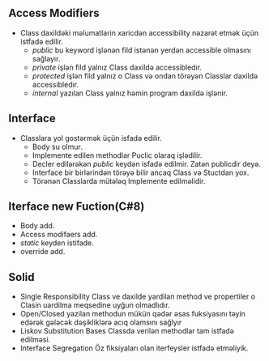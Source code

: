 ## Access Modifiers
- Class daxildəki məlumatlarin xaricdən accessibility nəzarət etmək üçün istfadə edilir.
    - _public_ bu keyword işlənən fild istənən yerdən accessible olmasını sağlayır.
    - _private_ işlən fild yalnız Class daxildə accessibledır.
    - _protected_ işlən fild yalnız o Class və ondan törəyən Classlar daxildə accessibledır.
    - _internal_ yazılan Class yalnız həmin program daxildə işlənir.


## Interface
- Classlara yol gostərmək üçün isfadə edilir.
    - Body su olmur.
    - Implemente edilen methodlar Puclic olaraq işlədilir.
    - Decler edilərəkən _public_ keydən isfadə edilmir. Zatən publicdir deyə.
    - Interface bir birlərindən törəyə bilir ancaq Class və Stuctdan yox.
    - Törənən Classlarda mütələq Implemente edilməlidir.


## Iterface new Fuction(C#8)
- Body add.
- Access modifaers add.
- _static_ keyden istifade.
- override add.
## Solid
- Single Responsibility Class ve daxilde yardilan method ve propertiler o Clasin uardilma meqsedine uyğun olmadlıdır.
- Open/Closed yazilan methodun mükün qədər əsas fuksiyasını təyin edərək  gələcək dəşikliklərə acıq olamsını sağlyır
- Liskov Substitution Bases Classda verilən methodlar tam istfadə edilməsi.
- Interface Segregation Öz fiksiyaları olan iterfeysler istfadə etməliyik.